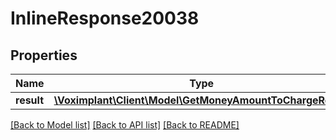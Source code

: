 # InlineResponse20038

## Properties
Name | Type | Description | Notes
------------ | ------------- | ------------- | -------------
**result** | [**\Voximplant\Client\Model\GetMoneyAmountToChargeResult**](GetMoneyAmountToChargeResult.md) |  | [optional] 

[[Back to Model list]](../README.md#documentation-for-models) [[Back to API list]](../README.md#documentation-for-api-endpoints) [[Back to README]](../README.md)


